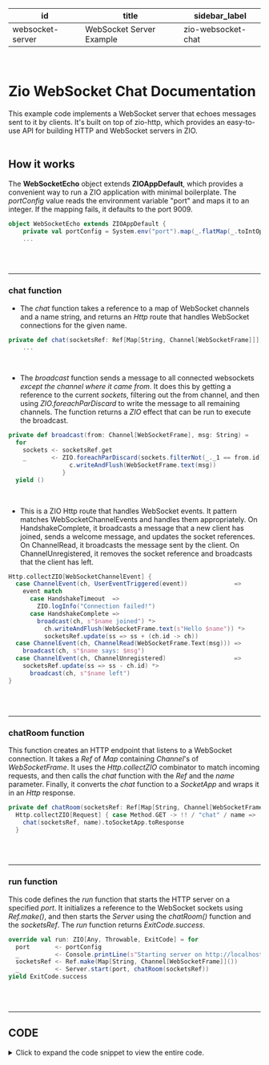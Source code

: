 | id               | title                    | sidebar_label      |
| ---------------- | ------------------------ | ------------------ |
| websocket-server | WebSocket Server Example | zio-websocket-chat |

<br>

# **Zio WebSocket Chat Documentation**

This example code implements a WebSocket server that echoes messages sent to it by clients. It's built on top of zio-http, which provides an easy-to-use API for building HTTP and WebSocket servers in ZIO.
<br>
<br>

## **How it works**

The **WebSocketEcho** object extends **ZIOAppDefault**, which provides a convenient way to run a ZIO application with minimal boilerplate. The _portConfig_ value reads the environment variable "port" and maps it to an integer. If the mapping fails, it defaults to the port 9009.

```scala
object WebSocketEcho extends ZIOAppDefault {
    private val portConfig = System.env("port").map(_.flatMap(_.toIntOption).getOrElse(9009))
    ...

```

<br>
<br>
<hr>

### **chat** function

- The _chat_ function takes a reference to a map of WebSocket channels and a name string, and returns an _Http_ route that handles WebSocket connections for the given name.

```scala
private def chat(socketsRef: Ref[Map[String, Channel[WebSocketFrame]]], name: String) =
    ...

```

<br>

- The _broadcast_ function sends a message to all connected websockets _except the channel where it came from_. It does this by getting a reference to the current _sockets_, filtering out the from channel, and then using _ZIO.foreachParDiscard_ to write the message to all remaining channels. The function returns a _ZIO_ effect that can be run to execute the broadcast.

```scala
private def broadcast(from: Channel[WebSocketFrame], msg: String) =
  for
    sockets <- socketsRef.get
    _       <- ZIO.foreachParDiscard(sockets.filterNot(_._1 == from.id).values) { c =>
                 c.writeAndFlush(WebSocketFrame.text(msg))
               }
  yield ()

```

<br>

- This is a ZIO Http route that handles WebSocket events. It pattern matches WebSocketChannelEvents and handles them appropriately. On HandshakeComplete, it broadcasts a message that a new client has joined, sends a welcome message, and updates the socket references. On ChannelRead, it broadcasts the message sent by the client. On ChannelUnregistered, it removes the socket reference and broadcasts that the client has left.

```scala
Http.collectZIO[WebSocketChannelEvent] {
  case ChannelEvent(ch, UserEventTriggered(event))             =>
    event match
      case HandshakeTimeout  =>
        ZIO.logInfo("Connection failed!")
      case HandshakeComplete =>
        broadcast(ch, s"$name joined") *>
          ch.writeAndFlush(WebSocketFrame.text(s"Hello $name")) *>
          socketsRef.update(ss => ss + (ch.id -> ch))
  case ChannelEvent(ch, ChannelRead(WebSocketFrame.Text(msg))) =>
    broadcast(ch, s"$name says: $msg")
  case ChannelEvent(ch, ChannelUnregistered)                   =>
    socketsRef.update(ss => ss - ch.id) *>
      broadcast(ch, s"$name left")
}

```

  <br>
  <br>
  <hr>

### **chatRoom** function

This function creates an HTTP endpoint that listens to a WebSocket connection. It takes a _Ref_ of _Map_ containing _Channel_'s of _WebSocketFrame_. It uses the _Http.collectZIO_ combinator to match incoming requests, and then calls the _chat_ function with the _Ref_ and the _name_ parameter. Finally, it converts the _chat_ function to a _SocketApp_ and wraps it in an _Http_ response.

```scala
private def chatRoom(socketsRef: Ref[Map[String, Channel[WebSocketFrame]]]): Http[Any, Nothing, Request, Response] =
  Http.collectZIO[Request] { case Method.GET -> !! / "chat" / name =>
    chat(socketsRef, name).toSocketApp.toResponse
  }

```

<br>
<br>
<hr>

### **run** function

This code defines the _run_ function that starts the HTTP server on a specified _port_. It initializes a reference to the WebSocket sockets using _Ref.make()_, and then starts the _Server_ using the _chatRoom()_ function and the _socketsRef_. The _run_ function returns _ExitCode.success_.

```scala
override val run: ZIO[Any, Throwable, ExitCode] = for
  port       <- portConfig
  _          <- Console.printLine(s"Starting server on http://localhost:$port")
  socketsRef <- Ref.make(Map[String, Channel[WebSocketFrame]]())
  _          <- Server.start(port, chatRoom(socketsRef))
yield ExitCode.success

```

<br>
<br>
<hr>

## **CODE**

<details>
<br>

```scala
import zio.*
import zio.Console.printLine
import zhttp.http.*
import zhttp.service.*
import zhttp.service.ChannelEvent.UserEvent.{ HandshakeComplete, HandshakeTimeout }
import zhttp.service.ChannelEvent.{ ChannelRead, ChannelUnregistered, UserEventTriggered }
import zhttp.socket.*
import zio.*
import zio.stream.ZStream

object WebSocketEcho extends ZIOAppDefault {

private val portConfig = System.env("port").map(_.flatMap(_.toIntOption).getOrElse(9009))

private def chat(socketsRef: Ref[Map[String, Channel[WebSocketFrame]]], name: String) =
def broadcast(from: Channel[WebSocketFrame], msg: String) =
for
sockets <- socketsRef.get
_ <- ZIO.foreachParDiscard(sockets.filterNot(_.\_1 == from.id).values) { c =>
c.writeAndFlush(WebSocketFrame.text(msg))
}
yield ()

    Http.collectZIO[WebSocketChannelEvent] {
      case ChannelEvent(ch, UserEventTriggered(event))             =>
        event match
          case HandshakeTimeout  =>
            ZIO.logInfo("Connection failed!")
          case HandshakeComplete =>
            broadcast(ch, s"$name joined") *>
              ch.writeAndFlush(WebSocketFrame.text(s"Hello $name")) *>
              socketsRef.update(ss => ss + (ch.id -> ch))
      case ChannelEvent(ch, ChannelRead(WebSocketFrame.Text(msg))) =>
        broadcast(ch, s"$name says: $msg")
      case ChannelEvent(ch, ChannelUnregistered)                   =>
        socketsRef.update(ss => ss - ch.id) *>
          broadcast(ch, s"$name left")
    }

private def chatRoom(socketsRef: Ref[Map[String, Channel[WebSocketFrame]]]): Http[Any, Nothing, Request, Response] =
Http.collectZIO[Request] { case Method.GET -> !! / "chat" / name =>
chat(socketsRef, name).toSocketApp.toResponse
}

override val run: ZIO[Any, Throwable, ExitCode] = for
port <- portConfig
_ <- Console.printLine(s"Starting server on http://localhost:$port")
socketsRef <- Ref.make(Map[String, Channel[WebSocketFrame]]())
_ <- Server.start(port, chatRoom(socketsRef))
yield ExitCode.success

}

```

  <summary>Click to expand the code snippet to view the entire code.</summary>
</details>
